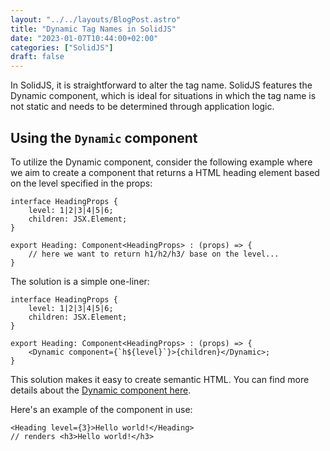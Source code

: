 ```yaml
---
layout: "../../layouts/BlogPost.astro"
title: "Dynamic Tag Names in SolidJS"
date: "2023-01-07T10:44:00+02:00"
categories: ["SolidJS"]
draft: false
---
```


In SolidJS, it is straightforward to alter the tag name. SolidJS features the Dynamic component, which is ideal for situations in which the tag name is not static and needs to be determined through application logic.

## Using the `Dynamic` component

To utilize the Dynamic component, consider the following example where we aim to create a component that returns a HTML heading element based on the level specified in the props:

```tsx
interface HeadingProps {
    level: 1|2|3|4|5|6;
    children: JSX.Element;
}

export Heading: Component<HeadingProps> : (props) => {
    // here we want to return h1/h2/h3/ base on the level...
}
```

The solution is a simple one-liner:

```tsx
interface HeadingProps {
    level: 1|2|3|4|5|6;
    children: JSX.Element;
}

export Heading: Component<HeadingProps> : (props) => {
    <Dynamic component={`h${level}`}>{children}</Dynamic>;
}
```

This solution makes it easy to create semantic HTML. You can find more details about the <a href="https://www.solidjs.com/docs/latest/api#dynamic" target="_blank">Dynamic component here</a>.

Here's an example of the component in use:

```tsx
<Heading level={3}>Hello world!</Heading>
// renders <h3>Hello world!</h3>
```
